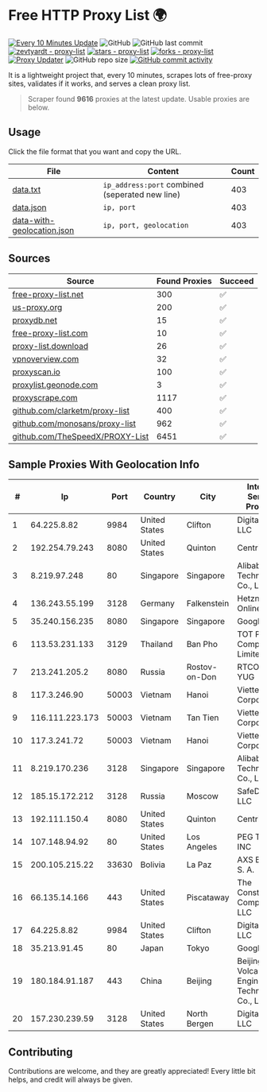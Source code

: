 
# Free HTTP Proxy List 🌍

[![Every 10 Minutes Update](https://github.com/mertguvencli/http-proxy-list/actions/workflows/main.yml/badge.svg?branch=main)](https://github.com/mertguvencli/http-proxy-list/actions/workflows/main.yml)
![GitHub](https://img.shields.io/github/license/mertguvencli/http-proxy-list)
![GitHub last commit](https://img.shields.io/github/last-commit/mertguvencli/http-proxy-list)
[![zevtyardt - proxy-list](https://img.shields.io/static/v1?label=zevtyardt&message=proxy-list&color=blue&logo=github)](https://github.com/zevtyardt/proxy-list "Go to GitHub repo")
[![stars - proxy-list](https://img.shields.io/github/stars/zevtyardt/proxy-list?style=social)](https://github.com/zevtyardt/proxy-list)
[![forks - proxy-list](https://img.shields.io/github/forks/zevtyardt/proxy-list?style=social)](https://github.com/zevtyardt/proxy-list)
[![Proxy Updater](https://github.com/zevtyardt/proxy-list/workflows/Proxy%20Updater/badge.svg)](https://github.com/zevtyardt/proxy-list/actions?query=workflow:"Proxy+Updater")
![GitHub repo size](https://img.shields.io/github/repo-size/zevtyardt/proxy-list)
[![GitHub commit activity](https://img.shields.io/github/commit-activity/m/zevtyardt/proxy-list?logo=commits)](https://github.com/zevtyardt/proxy-list/commits/main)

It is a lightweight project that, every 10 minutes, scrapes lots of free-proxy sites, validates if it works, and serves a clean proxy list.

> Scraper found **9616** proxies at the latest update. Usable proxies are below.

## Usage

Click the file format that you want and copy the URL.

|File|Content|Count|
|----|-------|-----|
|[data.txt](https://raw.githubusercontent.com/mertguvencli/http-proxy-list/main/proxy-list/data.txt)|`ip_address:port` combined (seperated new line)|403|
|[data.json](https://raw.githubusercontent.com/mertguvencli/http-proxy-list/main/proxy-list/data.json)|`ip, port`|403|
|[data-with-geolocation.json](https://raw.githubusercontent.com/mertguvencli/http-proxy-list/main/proxy-list/data-with-geolocation.json)|`ip, port, geolocation`|403|

## Sources

|Source|Found Proxies|Succeed|
|------|-------------|-------|
|[free-proxy-list.net](https://free-proxy-list.net)|300|✅|
|[us-proxy.org](https://www.us-proxy.org)|200|✅|
|[proxydb.net](http://proxydb.net)|15|✅|
|[free-proxy-list.com](https://free-proxy-list.com/?page=&port=&type%5B%5D=http&type%5B%5D=https&up_time=0&search=Search)|10|✅|
|[proxy-list.download](https://www.proxy-list.download/HTTP)|26|✅|
|[vpnoverview.com](https://vpnoverview.com/privacy/anonymous-browsing/free-proxy-servers)|32|✅|
|[proxyscan.io](https://www.proxyscan.io)|100|✅|
|[proxylist.geonode.com](https://proxylist.geonode.com/api/proxy-list?limit=300&page=1&sort_by=lastChecked&sort_type=desc&protocols=http,https)|3|✅|
|[proxyscrape.com](https://api.proxyscrape.com/v2/?request=displayproxies&protocol=http&timeout=10000&country=all&ssl=all&anonymity=all)|1117|✅|
|[github.com/clarketm/proxy-list](https://raw.githubusercontent.com/clarketm/proxy-list/master/proxy-list-raw.txt)|400|✅|
|[github.com/monosans/proxy-list](https://raw.githubusercontent.com/monosans/proxy-list/main/proxies/http.txt)|962|✅|
|[github.com/TheSpeedX/PROXY-List](https://raw.githubusercontent.com/TheSpeedX/PROXY-List/master/http.txt)|6451|✅|


## Sample Proxies With Geolocation Info

|#|Ip|Port|Country|City|Internet Service Provider|
|-|--|----|-------|----|-------------------------|
|1|64.225.8.82|9984|United States|Clifton|DigitalOcean, LLC|
|2|192.254.79.243|8080|United States|Quinton|Centrilogic|
|3|8.219.97.248|80|Singapore|Singapore|Alibaba (US) Technology Co., Ltd.|
|4|136.243.55.199|3128|Germany|Falkenstein|Hetzner Online GmbH|
|5|35.240.156.235|8080|Singapore|Singapore|Google LLC|
|6|113.53.231.133|3129|Thailand|Ban Pho|TOT Public Company Limited|
|7|213.241.205.2|8080|Russia|Rostov-on-Don|RTCOMM-YUG|
|8|117.3.246.90|50003|Vietnam|Hanoi|Viettel Corporation|
|9|116.111.223.173|50003|Vietnam|Tan Tien|Viettel Corporation|
|10|117.3.241.72|50003|Vietnam|Hanoi|Viettel Corporation|
|11|8.219.170.236|3128|Singapore|Singapore|Alibaba (US) Technology Co., Ltd.|
|12|185.15.172.212|3128|Russia|Moscow|SafeData LLC|
|13|192.111.150.4|8080|United States|Quinton|Centrilogic|
|14|107.148.94.92|80|United States|Los Angeles|PEG TECH INC|
|15|200.105.215.22|33630|Bolivia|La Paz|AXS Bolivia S. A.|
|16|66.135.14.166|443|United States|Piscataway|The Constant Company, LLC|
|17|64.225.8.82|9984|United States|Clifton|DigitalOcean, LLC|
|18|35.213.91.45|80|Japan|Tokyo|Google LLC|
|19|180.184.91.187|443|China|Beijing|Beijing Volcano Engine Technology Co., Ltd.|
|20|157.230.239.59|3128|United States|North Bergen|DigitalOcean, LLC|



## Contributing

Contributions are welcome, and they are greatly appreciated! Every
little bit helps, and credit will always be given.

